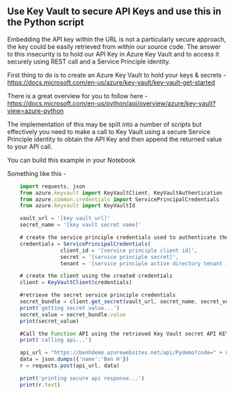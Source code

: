 ## Use Key Vault to secure API Keys and use this in the Python script

Embedding the API key within the URL is not a particularly secure approach, the key could be easily retrieved from within our source code. The answer to this insecurity is to hold our API Key in Azure Key Vault and to access it securely using REST call and a Service Principle identity.

First thing to do is to create an Azure Key Vault to hold your keys & secrets - https://docs.microsoft.com/en-us/azure/key-vault/key-vault-get-started

There is a great overview for you to follow here - https://docs.microsoft.com/en-us/python/api/overview/azure/key-vault?view=azure-python 

The implementation of this may be spilt into a number of scripts but effectively you need to make a call to Key Vault using a secure Service Principle identity to obtain the API Key and then append the returned value to your API call.

You can build this example in your Notebook

Something like this - 

```javascript
	import requests, json
	from azure.keyvault import KeyVaultClient, KeyVaultAuthentication
	from azure.common.credentials import ServicePrincipalCredentials
	from azure.keyvault import KeyVaultId

	vault_url = '[key vault url]'
	secret_name = '[key vault secret name]'

	# create the service principle credentials used to authenticate the client
	credentials = ServicePrincipalCredentials( 
			     client_id = '[service principle client id]',
			     secret = '[service principle secret]',
			     tenant = '[service principle active directory tenant id]')

	# create the client using the created credentials
	client = KeyVaultClient(credentials)

	#retrieve the secret service principle credentials
	secret_bundle = client.get_secret(vault_url, secret_name, secret_version=KeyVaultId.version_none)
	print('getting secret value...')
	secret_value = secret_bundle.value
	print(secret_value)

	#Call the Function API using the retrieved Key Vault secret API KEY
	print('calling api...')

	api_url = "https://benhdemo.azurewebsites.net/api/Pydemo?code=" + secret_value
	data = json.dumps({'name':'Ben H'})
	r = requests.post(api_url, data)

	print('printing secure api response...')
	print(r.text)

```


